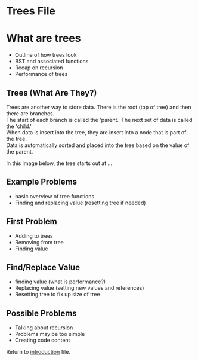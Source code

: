 # Trees File

# What are trees
- Outline of how trees look
- BST and associated functions
- Recap on recursion
- Performance of trees

## Trees (What Are They?)
Trees are another way to store data. There is the root (top of tree) and then there are branches.  
The start of each branch is called the 'parent.' The next set of data is called the 'child.'  
When data is insert into the tree, they are insert into a node that is part of the tree.  
Data is automatically sorted and placed into the tree based on the value of the parent.  

In this image below, the tree starts out at ...

## Example Problems
- basic overview of tree functions
- Finding and replacing value (resetting tree if needed)

## First Problem
- Adding to trees
- Removing from tree
- Finding value

## Find/Replace Value
- finding value (what is performance?)
- Replacing value (setting new values and references)
- Resetting tree to fix up size of tree

## Possible Problems
- Talking about recursion
- Problems may be too simple
- Creating code content

Return to [introduction](introduction.md) file.
